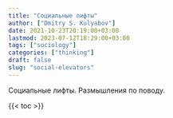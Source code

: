 ```yaml
---
title: "Социальные лифты"
author: ["Dmitry S. Kulyabov"]
date: 2021-10-23T20:19:00+03:00
lastmod: 2023-07-12T18:29:00+03:00
tags: ["sociology"]
categories: ["thinking"]
draft: false
slug: "social-elevators"
---
```


Социальные лифты. Размышления по поводу.

<!--more-->

{{< toc >}}
